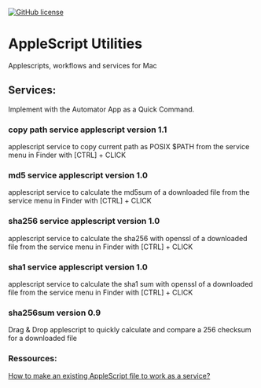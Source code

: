 [![GitHub license](https://img.shields.io/github/license/docdyhr/AppleScriptUtils)](https://github.com/docdyhr/AppleScriptUtils/blob/master/LICENSE)
# AppleScript Utilities

Applescripts, workflows and services for Mac

## Services:

Implement with the Automator App as a Quick Command.

### copy path service applescript version 1.1

applescript service to copy current path as POSIX $PATH  from the service menu in Finder with [CTRL] + CLICK  

### md5 service applescript version 1.0

applescript service to calculate the md5sum of a downloaded file  from the service menu in Finder with [CTRL] + CLICK 

### sha256 service applescript version 1.0

applescript service to calculate the sha256 with openssl of a downloaded file  from the service menu in Finder with [CTRL] + CLICK 

### sha1 service applescript version 1.0

applescript service to calculate the sha1 sum with openssl of a downloaded file  from the service menu in Finder with [CTRL] + CLICK

### sha256sum version 0.9

Drag & Drop applescript to quickly calculate and compare a 256 checksum for a downloaded file

### Ressources:

[How to make an existing AppleScript file to work as a service?](https://apple.stackexchange.com/questions/100642/how-to-make-an-existing-applescript-file-to-work-as-a-service)

